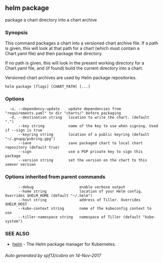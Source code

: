 ## helm package

package a chart directory into a chart archive

### Synopsis



This command packages a chart into a versioned chart archive file. If a path
is given, this will look at that path for a chart (which must contain a
Chart.yaml file) and then package that directory.

If no path is given, this will look in the present working directory for a
Chart.yaml file, and (if found) build the current directory into a chart.

Versioned chart archives are used by Helm package repositories.


```
helm package [flags] [CHART_PATH] [...]
```

### Options

```
  -u, --dependency-update    update dependencies from "requirements.yaml" to dir "charts/" before packaging
  -d, --destination string   location to write the chart. (default ".")
      --key string           name of the key to use when signing. Used if --sign is true
      --keyring string       location of a public keyring (default "~/.gnupg/pubring.gpg")
      --save                 save packaged chart to local chart repository (default true)
      --sign                 use a PGP private key to sign this package
      --version string       set the version on the chart to this semver version
```

### Options inherited from parent commands

```
      --debug                     enable verbose output
      --home string               location of your Helm config. Overrides $HELM_HOME (default "~/.helm")
      --host string               address of Tiller. Overrides $HELM_HOST
      --kube-context string       name of the kubeconfig context to use
      --tiller-namespace string   namespace of Tiller (default "kube-system")
```

### SEE ALSO
* [helm](helm.md)	 - The Helm package manager for Kubernetes.

###### Auto generated by spf13/cobra on 14-Nov-2017
